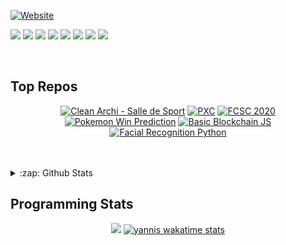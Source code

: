 <div align="left">

  [![Website](https://img.shields.io/website?label=teissieryannis.com&style=for-the-badge&logo=Tumblr&url=https%3A%2F%2Fteissieryannis.com)](https://teissieryannis.com)


  [![](https://img.shields.io/badge/%3E%208.X-PHP-blue?style=for-the-badge&logo=appveyor)]()
  [![](https://img.shields.io/badge/Rust-blue?style=for-the-badge&logo=appveyor)]()
  [![](https://img.shields.io/badge/Javascript-blue?style=for-the-badge&logo=appveyor)]()
  [![](https://img.shields.io/badge/C-blue?style=for-the-badge&logo=appveyor)]()
  [![](https://img.shields.io/badge/SQL-blue?style=for-the-badge&logo=appveyor)]()
  [![](https://img.shields.io/badge/Hacking-blue?style=for-the-badge&logo=appveyor)]()
  [![](https://img.shields.io/badge/Java-blue?style=for-the-badge&logo=appveyor)]()
  [![](https://img.shields.io/badge/...-blue?style=for-the-badge&logo=appveyor)]()
</div>
<br />

## Top Repos

<div align="center">
  
  [![Clean Archi - Salle de Sport](https://github-readme-stats.vercel.app/api/pin/?username=teissieryannis&repo=SDS-CLEAN&theme=algolia)](https://github.com/TeissierYannis/SDS-CLEAN)
  [![PXC](https://github-readme-stats.vercel.app/api/pin/?username=teissieryannis&repo=PXC_Scheduler&theme=algolia)](https://github.com/TeissierYannis/PXC_Scheduler)
  [![FCSC 2020](https://github-readme-stats.vercel.app/api/pin/?username=teissieryannis&repo=FCSC-2020&theme=algolia)](https://github.com/TeissierYannis/FCSC-2020)
  [![Pokemon Win Prediction](https://github-readme-stats.vercel.app/api/pin/?username=teissieryannis&repo=Pokemon_Win_Prediction&theme=algolia)](https://github.com/TeissierYannis/Pokemon_Win_Prediction)
  [![Basic Blockchain JS](https://github-readme-stats.vercel.app/api/pin/?username=teissieryannis&repo=blockchain_js&theme=algolia)](https://github.com/TeissierYannis/blockchain_js)
  [![Facial Recognition Python](https://github-readme-stats.vercel.app/api/pin/?username=teissieryannis&repo=facial-recognition-tf-python&theme=algolia)](https://github.com/TeissierYannis/facial-recognition-tf-python)

</div>

<br />
<br />
<details>
  <summary>:zap: Github Stats</summary>
  <br />
  
[![Yannis stats](https://github-readme-stats.vercel.app/api?username=TeissierYannis&theme=algolia)](https://github.com/anuraghazra/github-readme-stats)

</details>


## Programming Stats

<div align="center">
  
  [![](https://github-readme-stats.vercel.app/api/wakatime?username=TeissierYannis&layout=false)](https://teissieryannis.com)
  [![yannis wakatime stats](https://github-readme-stats.vercel.app/api/top-langs/?username=TeissierYannis&langs_count=6&layout=compact)](https://teissieryannis.com)
  
</div>
